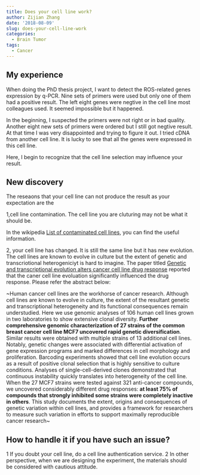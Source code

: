 ```yaml
---
title: Does your cell line work?
author: Zijian Zhang
date: '2018-08-09'
slug: does-your-cell-line-work
categories:
  - Brain Tumor
tags:
  - Cancer
---
```

## My experience 

When doing the PhD thesis project, I want to detect the ROS-related genes expression by q-PCR. Nine sets of primers were used but only one of them had a positive result. The left eight genes were negtive in the cell line most colleagues used. It seemed impossible but it happened.

In the beginning, I suspected the primers were not right or in bad quality. Another eight new sets of primers were ordered but I still got negtive result. At that time I was very disappointed and trying to figure it out. I tried cDNA from another cell line. It is lucky to see that all the genes were expressed in this cell line.

Here, I begin to recognize that the cell line selection may influence your result.

## New discovery

The reseaons that your cell line can not produce the result as your expectation are the 

1,cell line contamination. The cell line you are cluturing may not be what it should be.

In the wikipedia [List of contaminated cell lines](https://en.wikipedia.org/wiki/List_of_contaminated_cell_lines), you can find the useful information.

2, your cell line has changed. It is still the same line but it has new evolution.  
The cell lines are known to evolve in culture but the extent of genetic and transcriotional heterogeniciyt is hard to imagine.  The paper titled [Genetic and transcriptional evolution alters cancer cell line drug response](https://www.nature.com/articles/s41586-018-0409-3#article-info) reported that the caner cell line evoluation significantly influenced the drug response. Please refer the abstract below:

~Human cancer cell lines are the workhorse of cancer research. Although cell lines are known to evolve in culture, the extent of the resultant genetic and transcriptional heterogeneity and its functional consequences remain understudied. Here we use genomic analyses of 106 human cell lines grown in two laboratories to show extensive clonal diversity. **Further comprehensive genomic characterization of 27 strains of the common breast cancer cell line MCF7 uncovered rapid genetic diversification**. Similar results were obtained with multiple strains of 13 additional cell lines. Notably, genetic changes were associated with differential activation of gene expression programs and marked differences in cell morphology and proliferation. Barcoding experiments showed that cell line evolution occurs as a result of positive clonal selection that is highly sensitive to culture conditions. Analyses of single-cell-derived clones demonstrated that continuous instability quickly translates into heterogeneity of the cell line. When the 27 MCF7 strains were tested against 321 anti-cancer compounds, we uncovered considerably different drug responses: **at least 75% of compounds that strongly inhibited some strains were completely inactive in others**. This study documents the extent, origins and consequences of genetic variation within cell lines, and provides a framework for researchers to measure such variation in efforts to support maximally reproducible cancer research~

## How to handle it if you have such an issue?

1 If you doubt your cell line, do a cell line authentication service.
2 In other perspective, when we are designing the experiment, the materials should be considered with cautious attitude.